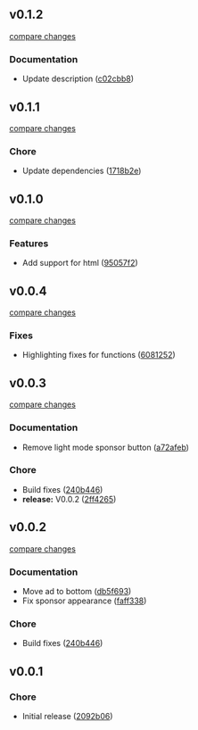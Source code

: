 
## v0.1.2

[compare changes](https://github.com/schoero/vscode-tailwindcss-syntax-highlighting/compare/v0.1.0...v0.1.2)

### Documentation

- Update description ([c02cbb8](https://github.com/schoero/vscode-tailwindcss-syntax-highlighting/commit/c02cbb8))

## v0.1.1

[compare changes](https://github.com/schoero/vscode-tailwindcss-syntax-highlighting/compare/v0.0.4...v0.1.1)

### Chore

- Update dependencies ([1718b2e](https://github.com/schoero/vscode-tailwindcss-syntax-highlighting/commit/1718b2e))

## v0.1.0

[compare changes](https://github.com/schoero/vscode-tailwindcss-syntax-highlighting/compare/v0.0.3...v0.1.1)

### Features

- Add support for html ([95057f2](https://github.com/schoero/vscode-tailwindcss-syntax-highlighting/commit/95057f2))

## v0.0.4

[compare changes](https://github.com/schoero/vscode-tailwindcss-syntax-highlighting/compare/v0.0.3...v0.0.4)

### Fixes

- Highlighting fixes for functions ([6081252](https://github.com/schoero/vscode-tailwindcss-syntax-highlighting/commit/6081252))

## v0.0.3

[compare changes](https://github.com/schoero/vscode-tailwindcss-syntax-highlighting/compare/v0.0.2...v0.0.3)

### Documentation

- Remove light mode sponsor button ([a72afeb](https://github.com/schoero/vscode-tailwindcss-syntax-highlighting/commit/a72afeb))

### Chore

- Build fixes ([240b446](https://github.com/schoero/vscode-tailwindcss-syntax-highlighting/commit/240b446))
- **release:** V0.0.2 ([2ff4265](https://github.com/schoero/vscode-tailwindcss-syntax-highlighting/commit/2ff4265))

## v0.0.2

[compare changes](https://github.com/schoero/vscode-tailwindcss-syntax-highlighting/compare/v0.0.1...v0.0.2)

### Documentation

- Move ad to bottom ([db5f693](https://github.com/schoero/vscode-tailwindcss-syntax-highlighting/commit/db5f693))
- Fix sponsor appearance ([faff338](https://github.com/schoero/vscode-tailwindcss-syntax-highlighting/commit/faff338))

### Chore

- Build fixes ([240b446](https://github.com/schoero/vscode-tailwindcss-syntax-highlighting/commit/240b446))

## v0.0.1

### Chore

- Initial release ([2092b06](https://github.com/schoero/vscode-tailwindcss-syntax-highlighting/commit/2092b06))
